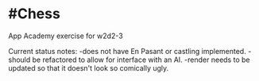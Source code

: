 #Chess
========

App Academy exercise for w2d2-3

Current status notes: 
-does not have En Pasant or castling implemented.
-should be refactored to allow for interface with an AI.
-render needs to be updated so that it doesn't look so comically ugly. 